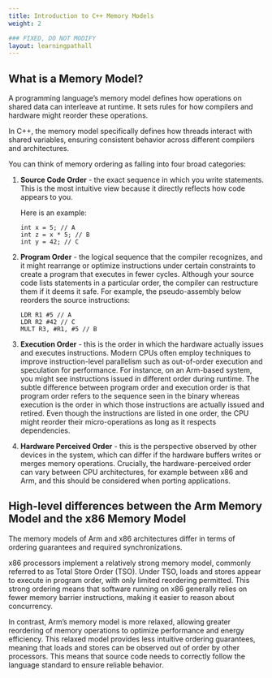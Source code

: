 ```yaml
---
title: Introduction to C++ Memory Models
weight: 2

### FIXED, DO NOT MODIFY
layout: learningpathall
---
```


## What is a Memory Model?

A programming language’s memory model defines how operations on shared data can interleave at runtime. It sets rules for how compilers and hardware might reorder these operations. 

In C++, the memory model specifically defines how threads interact with shared variables, ensuring consistent behavior across different compilers and architectures. 

You can think of memory ordering as falling into four broad categories:

1. **Source Code Order** - the exact sequence in which you write statements. This is the most intuitive view because it directly reflects how code appears to you.

    Here is an example:

    ```output
    int x = 5; // A
    int z = x * 5; // B
    int y = 42; // C 
    ```

2. **Program Order** - the logical sequence that the compiler recognizes, and it might rearrange or optimize instructions under certain constraints to create a program that executes in fewer cycles. Although your source code lists statements in a particular order, the compiler can restructure them if it deems it safe. For example, the pseudo-assembly below reorders the source instructions: 

    ```output
    LDR R1 #5 // A
    LDR R2 #42 // C
    MULT R3, #R1, #5 // B
    ```

3. **Execution Order** - this is the order in which the hardware actually issues and executes instructions. Modern CPUs often employ techniques to improve instruction-level parallelism such as out-of-order execution and speculation for performance. For instance, on an Arm-based system, you might see instructions issued in different order during runtime. The subtle difference between program order and execution order is that program order refers to the sequence seen in the binary whereas execution is the order in which those instructions are actually issued and retired. Even though the instructions are listed in one order, the CPU might reorder their micro-operations as long as it respects dependencies.

4. **Hardware Perceived Order** - this is the perspective observed by other devices in the system, which can differ if the hardware buffers writes or merges memory operations. Crucially, the hardware-perceived order can vary between CPU architectures, for example between x86 and Arm, and this should be considered when porting applications. 

## High-level differences between the Arm Memory Model and the x86 Memory Model

The memory models of Arm and x86 architectures differ in terms of ordering guarantees and required synchronizations. 

x86 processors implement a relatively strong memory model, commonly referred to as Total Store Order (TSO). Under TSO, loads and stores appear to execute in program order, with only limited reordering permitted. This strong ordering means that software running on x86 generally relies on fewer memory barrier instructions, making it easier to reason about concurrency.

In contrast, Arm’s memory model is more relaxed, allowing greater reordering of memory operations to optimize performance and energy efficiency. This relaxed model provides less intuitive ordering guarantees, meaning that loads and stores can be observed out of order by other processors. This means that source code needs to correctly follow the language standard to ensure reliable behavior. 